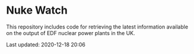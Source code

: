 # Nuke Watch

This repository includes code for retrieving the latest information available on the output of EDF nuclear power plants in the UK.

Last updated: 2020-12-18 20:06